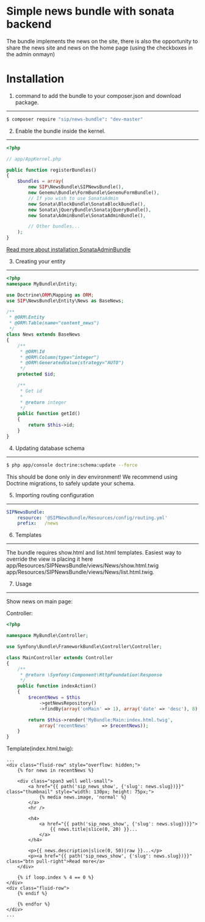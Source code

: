 Simple news bundle with sonata backend
======================================

The bundle implements the news on the site, there is also the opportunity to share the news site
and news on the home page (using the checkboxes in the admin onmayn)

Installation
============

1. command to add the bundle to your composer.json and download package.
------------------------------------------------------------------------

``` bash
$ composer require "sip/news-bundle": "dev-master"
```

2. Enable the bundle inside the kernel.
---------------------------------------

``` php
<?php

// app/AppKernel.php

public function registerBundles()
{
    $bundles = array(
        new SIP\NewsBundle\SIPNewsBundle(),
        new Genemu\Bundle\FormBundle\GenemuFormBundle(),
        // If you wish to use SonataAdmin
        new Sonata\BlockBundle\SonataBlockBundle(),
        new Sonata\jQueryBundle\SonatajQueryBundle(),
        new Sonata\AdminBundle\SonataAdminBundle(),

        // Other bundles...
    );
}
```

[Read more about installation SonataAdminBundle](http://sonata-project.org/bundles/admin/master/doc/reference/installation.html#installation)

3. Creating your entity
-----------------------

``` php
<?php
namespace MyBundle\Entity;

use Doctrine\ORM\Mapping as ORM;
use SIP\NewsBundle\Entity\News as BaseNews;

/**
 * @ORM\Entity
 * @ORM\Table(name="content_news")
 */
class News extends BaseNews
{
    /**
     * @ORM\Id
     * @ORM\Column(type="integer")
     * @ORM\GeneratedValue(strategy="AUTO")
     */
    protected $id;

    /**
     * Get id
     *
     * @return integer
     */
    public function getId()
    {
        return $this->id;
    }
}
```

4. Updating database schema
---------------------------

``` bash
$ php app/console doctrine:schema:update --force
```

This should be done only in dev environment! We recommend using Doctrine migrations, to safely update your schema.

5. Importing routing configuration
----------------------------------

``` yml
SIPNewsBundle:
    resource: '@SIPNewsBundle/Resources/config/routing.yml'
    prefix:   /news
```

6. Templates
------------

The bundle requires show.html and list.html templates.
Easiest way to override the view is placing it here
app/Resources/SIPNewsBundle/views/News/show.html.twig
app/Resources/SIPNewsBundle/views/News/list.html.twig.

7. Usage
--------

Show news on main page:

Controller:

``` php
<?php

namespace MyBundle\Controller;

use Symfony\Bundle\FrameworkBundle\Controller\Controller;

class MainController extends Controller
{
    /**
     * @return \Symfony\Component\HttpFoundation\Response
     */
    public function indexAction()
    {
        $recentNews = $this
            ->getNewsRepository()
            ->findBy(array('onMain' => 1), array('date' => 'desc'), 8);

        return $this->render('MyBundle:Main:index.html.twig',
            array('recentNews'     => $recentNews));
    }
}
```

Template(index.html.twig):

``` twig
...
<div class="fluid-row" style="overflow: hidden;">
    {% for news in recentNews %}

    <div class="span3 well well-small">
        <a href="{{ path('sip_news_show', {'slug': news.slug})}}" class="thumbnail" style="width: 130px; height: 75px;">
            {% media news.image, 'normal' %}
        </a>
        <hr />

        <h4>
            <a href="{{ path('sip_news_show', {'slug': news.slug})}}">
                {{ news.title|slice(0, 20) }}...
            </a>
        </h4>

        <p>{{ news.description|slice(0, 50)|raw }}...</p>
        <p><a href="{{ path('sip_news_show', {'slug': news.slug})}}" class="btn pull-right">Read more</a>
    </div>

    {% if loop.index % 4 == 0 %}
</div>
<div class="fluid-row">
    {% endif %}

    {% endfor %}
</div>
...
```